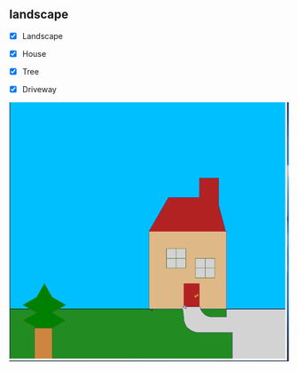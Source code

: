 ## landscape

- [x] Landscape

- [x] House

- [x] Tree

- [x] Driveway

![landscape](/landscape.PNG)